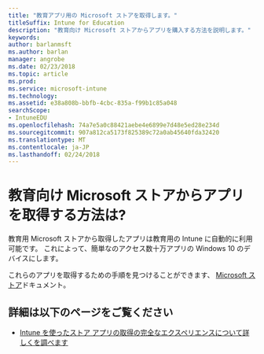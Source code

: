 ```yaml
---
title: "教育アプリ用の Microsoft ストアを取得します。"
titleSuffix: Intune for Education
description: "教育向け Microsoft ストアからアプリを購入する方法を説明します。"
keywords: 
author: barlanmsft
ms.author: barlan
manager: angrobe
ms.date: 02/23/2018
ms.topic: article
ms.prod: 
ms.service: microsoft-intune
ms.technology: 
ms.assetid: e38a808b-bbfb-4cbc-835a-f99b1c85a048
searchScope:
- IntuneEDU
ms.openlocfilehash: 74a7e5a0c88421aebe4e6899e7d48e5ed28e234d
ms.sourcegitcommit: 907a812ca5173f825389c72a0ab45640fda32420
ms.translationtype: MT
ms.contentlocale: ja-JP
ms.lasthandoff: 02/24/2018
---
```

# <a name="how-do-i-acquire-apps-from-the-microsoft-store-for-education"></a>教育向け Microsoft ストアからアプリを取得する方法は?

教育用 Microsoft ストアから取得したアプリは教育用の Intune に自動的に利用可能です。 これによって、簡単なのアクセス数十万アプリの Windows 10 のデバイスにします。

これらのアプリを取得するための手順を見つけることができます、 [Microsoft ストア](https://docs.microsoft.com/microsoft-store/acquire-apps-windows-store-for-business#acquire-apps)ドキュメント。

## <a name="find-out-more"></a>詳細は以下のページをご覧ください

- [Intune を使ったストア アプリの取得の完全なエクスペリエンスについて詳しくを調べます](https://docs.microsoft.com/intune/deploy-use/manage-apps-you-purchased-from-the-windows-store-for-business-with-microsoft-intune)
